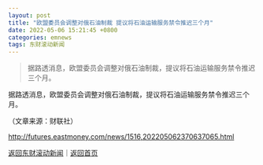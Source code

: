 ```yaml
---
layout: post
title: "欧盟委员会调整对俄石油制裁 提议将石油运输服务禁令推迟三个月"
date: 2022-05-06 15:21:45 +0800
categories: emnews
tags: 东财滚动新闻
---
```

> 据路透消息，欧盟委员会调整对俄石油制裁，提议将石油运输服务禁令推迟三个月。

<p>据路透消息，欧盟委员会调整对俄石油制裁，提议将石油运输服务禁令推迟三个月。</p><p class="em_media">（文章来源：财联社）</p>

<http://futures.eastmoney.com/news/1516,202205062370637065.html>

[返回东财滚动新闻](//finews.withounder.com/emnews/)｜[返回首页](//finews.withounder.com/)